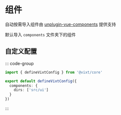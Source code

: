 # 组件

自动按需导入组件由 [unplugin-vue-components](https://github.com/unplugin/unplugin-vue-components) 提供支持

默认导入 `components` 文件夹下的组件

## 自定义配置

::: code-group

```ts [vixt.config.ts]
import { defineVixtConfig } from '@vixt/core'

export default defineVixtConfig({
  components: {
    dirs: ['src/ui']
  }
})
```

:::
